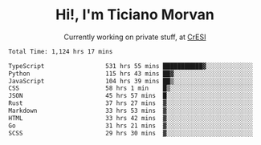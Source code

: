 <h1 align="center">Hi!, I'm Ticiano Morvan</h1>
<p align="center">Currently working on private stuff, at <a href="https://cresi.com.ar" target="_blank">CrESI</a></p>

<!--START_SECTION:waka-->

```txt
Total Time: 1,124 hrs 17 mins

TypeScript                 531 hrs 55 mins ███████████▓░░░░░░░░░░░░░   47.31 %
Python                     115 hrs 43 mins ██▓░░░░░░░░░░░░░░░░░░░░░░   10.29 %
JavaScript                 104 hrs 39 mins ██▒░░░░░░░░░░░░░░░░░░░░░░   09.31 %
CSS                        58 hrs 1 min    █▒░░░░░░░░░░░░░░░░░░░░░░░   05.16 %
JSON                       45 hrs 57 mins  █░░░░░░░░░░░░░░░░░░░░░░░░   04.09 %
Rust                       37 hrs 27 mins  ▓░░░░░░░░░░░░░░░░░░░░░░░░   03.33 %
Markdown                   33 hrs 53 mins  ▓░░░░░░░░░░░░░░░░░░░░░░░░   03.01 %
HTML                       33 hrs 42 mins  ▓░░░░░░░░░░░░░░░░░░░░░░░░   03.00 %
Go                         31 hrs 21 mins  ▓░░░░░░░░░░░░░░░░░░░░░░░░   02.79 %
SCSS                       29 hrs 30 mins  ▓░░░░░░░░░░░░░░░░░░░░░░░░   02.62 %
```

<!--END_SECTION:waka-->

